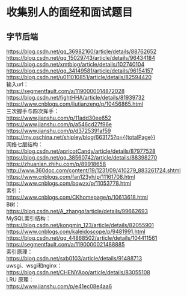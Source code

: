 # 收集别人的面经和面试题目
## 字节后端
https://blog.csdn.net/qq_36982160/article/details/88762652   
https://blog.csdn.net/qq_15029743/article/details/96434184    
https://blog.csdn.net/xmtblog/article/details/102740104    
https://blog.csdn.net/qq_34149581/article/details/96154157   
https://blog.csdn.net/u011010851/article/details/82594420   
输入url：    
https://segmentfault.com/a/1190000014872028    
https://blog.csdn.net/fightHHA/article/details/81939732    
https://www.cnblogs.com/liutianzeng/p/10456865.html   
三次握手与四次挥手：   
https://www.jianshu.com/p/11add30ee652    
https://www.jianshu.com/p/a546cd27f96e   
https://www.jianshu.com/p/d3725391af59    
https://my.oschina.net/shipley/blog/663175?p={{totalPage}}    
网络七层结构：   
https://blog.csdn.net/apricotCandy/article/details/87977528   
https://blog.csdn.net/qq_38560742/article/details/88398270    
https://zhuanlan.zhihu.com/p/89918658   
http://www.360doc.com/content/19/1231/09/410279_883261724.shtml    
https://www.cnblogs.com/fan123yh/p/11161708.html    
https://www.cnblogs.com/bqwzx/p/11053778.html    
索引：   
https://www.cnblogs.com/CKhomepage/p/10613618.html   
B树：   
https://blog.csdn.net/A_zhangq/article/details/99662693   
MySQL索引结构：
https://blog.csdn.net/kongmin_123/article/details/82055901   
https://www.cnblogs.com/kaleidoscope/p/9481991.html    
https://blog.csdn.net/qq_44868502/article/details/104411561     
https://segmentfault.com/a/1190000021488885   
索引原理：    
https://blog.csdn.net/sxb0103/article/details/91488713   
uwsgi、wsgi和nginx：   
https://blog.csdn.net/CHENYAoo/article/details/83055108    
LRU 原理：   
https://www.jianshu.com/p/e41ec08e4aa6   
